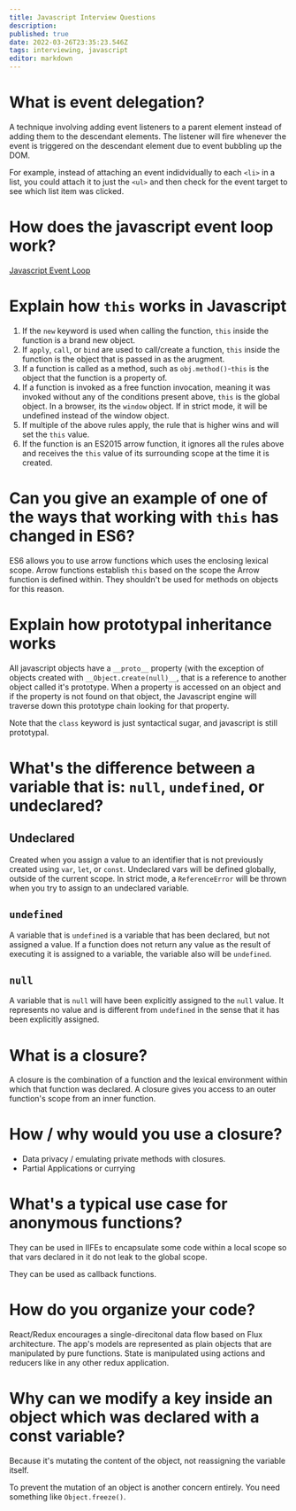 ```yaml
---
title: Javascript Interview Questions
description: 
published: true
date: 2022-03-26T23:35:23.546Z
tags: interviewing, javascript
editor: markdown
---
```


# What is event delegation?
A technique involving adding event listeners to a parent element instead of adding them to the descendant elements. The listener will fire whenever the event is triggered on the descendant element due to event bubbling up the DOM.

For example, instead of attaching an event indidvidually to each `<li>` in a list, you could attach it to just the `<ul>` and then check for the event target to see which list item was clicked.

# How does the javascript event loop work?
[Javascript Event Loop](/web-development/frontend/javascript/event-loop)
# Explain how `this` works in Javascript
1. If the `new` keyword is used when calling the function, `this` inside the function is a brand new object. 
2. If `apply`, `call`, or `bind` are used to call/create a function, `this` inside the function is the object that is passed in as the arugment.
3. If a function is called as a method, such as `obj.method()`-`this` is the object that the function is a property of.
4. If a function is invoked as a free function invocation, meaning it was invoked without any of the conditions present above, `this` is the global object. In a browser, its the `window` object. If in strict mode, it will be undefined instead of the window object.
5. If multiple of the above rules apply, the rule that is higher wins and will set the `this` value.
6. If the function is an ES2015 arrow function, it ignores all the rules above and receives the `this` value of its surrounding scope at the time it is created.

# Can you give an example of one of the ways that working with `this` has changed in ES6?
ES6 allows you to use arrow functions which uses the enclosing lexical scope. Arrow functions establish `this` based on the scope the Arrow function is defined within. They shouldn't be used for methods on objects for this reason.

# Explain how prototypal inheritance works
All javascript objects have a `__proto__` property (with the exception of objects created with `__Object.create(null)__`, that is a reference to another object called it's prototype. When a property is accessed on an object and if the property is not found on that object, the Javascript engine will traverse down this prototype chain looking for that property. 

Note that the `class` keyword is just syntactical sugar, and javascript is still prototypal.

# What's the difference between a variable that is: `null`, `undefined`, or undeclared?
## Undeclared
Created when you assign a value to an identifier that is not previously created using `var`, `let`, or `const`. Undeclared vars will be defined globally, outside of the current scope. In strict mode, a `ReferenceError` will be thrown when you try to assign to an undeclared variable. 
## `undefined`
A variable that is `undefined` is a variable that has been declared, but not assigned a value. If a function does not return any value as the result of executing it is assigned to a variable, the variable also will be `undefined`. 
## `null` 
A variable that is `null` will have been explicitly assigned to the `null` value. It represents no value and is different from `undefined` in the sense that it has been explicitly assigned.

# What is a closure?
A closure is the combination of a function and the lexical environment within which that function was declared. A closure gives you access to an outer function's scope from an inner function. 

# How / why would you use a closure?
* Data privacy / emulating private methods with closures.
* Partial Applications or currying

# What's a typical use case for anonymous functions?
They can be used in IIFEs to encapsulate some code within a local scope so that vars declared in it do not leak to the global scope. 

They can be used as callback functions. 

# How do you organize your code? 
React/Redux encourages a single-direcitonal data flow based on Flux architecture. The app's models are represented as plain objects that are manipulated by pure functions. State is manipulated using actions and reducers like in any other redux application.

# Why can we modify a key inside an object which was declared with a const variable?
Because it's mutating the content of the object, not reassigning the variable itself. 

To prevent the mutation of an object is another concern entirely. You need something like `Object.freeze()`. 
